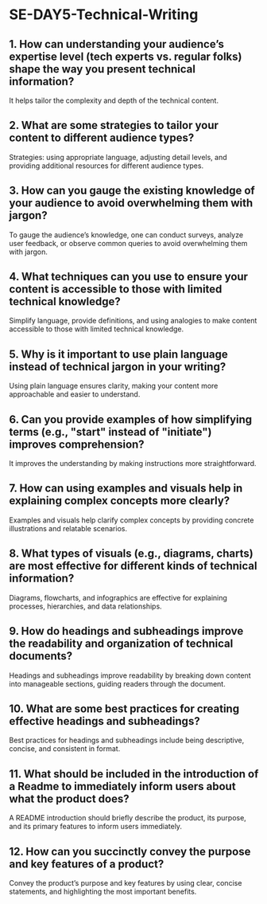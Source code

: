 # SE-DAY5-Technical-Writing
## 1. How can understanding your audience’s expertise level (tech experts vs. regular folks) shape the way you present technical information?
It helps tailor the complexity and depth of the technical content.

## 2. What are some strategies to tailor your content to different audience types?
Strategies: using appropriate language, adjusting detail levels, and providing additional resources for different audience types.

## 3. How can you gauge the existing knowledge of your audience to avoid overwhelming them with jargon?
To gauge the audience’s knowledge, one can conduct surveys, analyze user feedback, or observe common queries to avoid overwhelming them with jargon.

## 4. What techniques can you use to ensure your content is accessible to those with limited technical knowledge?
Simplify language, provide definitions, and using analogies to make content accessible to those with limited technical knowledge.

## 5. Why is it important to use plain language instead of technical jargon in your writing?
Using plain language ensures clarity, making your content more approachable and easier to understand.

## 6. Can you provide examples of how simplifying terms (e.g., "start" instead of "initiate") improves comprehension?
It improves the understanding by making instructions more straightforward.

## 7. How can using examples and visuals help in explaining complex concepts more clearly?
Examples and visuals help clarify complex concepts by providing concrete illustrations and relatable scenarios.

## 8. What types of visuals (e.g., diagrams, charts) are most effective for different kinds of technical information?
Diagrams, flowcharts, and infographics are effective for explaining processes, hierarchies, and data relationships.

## 9. How do headings and subheadings improve the readability and organization of technical documents?
Headings and subheadings improve readability by breaking down content into manageable sections, guiding readers through the document.

## 10. What are some best practices for creating effective headings and subheadings?
Best practices for headings and subheadings include being descriptive, concise, and consistent in format.

## 11. What should be included in the introduction of a Readme to immediately inform users about what the product does?
A README introduction should briefly describe the product, its purpose, and its primary features to inform users immediately.

## 12. How can you succinctly convey the purpose and key features of a product?
Convey the product’s purpose and key features by using clear, concise statements, and highlighting the most important benefits.
